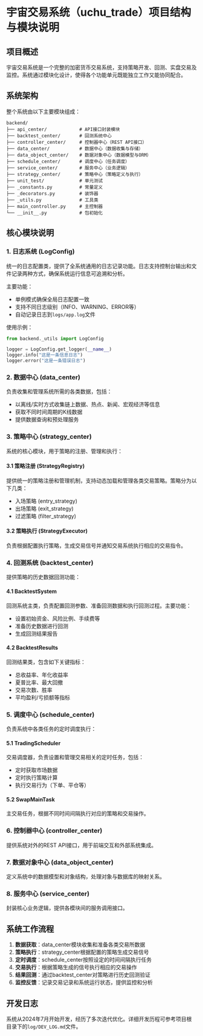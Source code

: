 # 宇宙交易系统（uchu_trade）项目结构与模块说明

## 项目概述

宇宙交易系统是一个完整的加密货币交易系统，支持策略开发、回测、实盘交易及监控。系统通过模块化设计，使得各个功能单元既能独立工作又能协同配合。

## 系统架构

整个系统由以下主要模块组成：

```
backend/
├── api_center/            # API接口封装模块
├── backtest_center/       # 回测系统中心
├── controller_center/     # 控制器中心（REST API接口）
├── data_center/           # 数据中心（数据收集与存储）
├── data_object_center/    # 数据对象中心（数据模型与ORM）
├── schedule_center/       # 调度中心（任务调度）
├── service_center/        # 服务中心（业务逻辑）
├── strategy_center/       # 策略中心（策略定义与执行）
├── unit_test/             # 单元测试
├── _constants.py          # 常量定义
├── _decorators.py         # 装饰器
├── _utils.py              # 工具类
├── main_controller.py     # 主控制器
└── __init__.py            # 包初始化
```

## 核心模块说明

### 1. 日志系统 (LogConfig)

统一的日志配置类，提供了全系统通用的日志记录功能。日志支持控制台输出和文件记录两种方式，确保系统运行信息可追溯和分析。

主要功能：
- 单例模式确保全局日志配置一致
- 支持不同日志级别（INFO、WARNING、ERROR等）
- 自动记录日志到`logs/app.log`文件

使用示例：
```python
from backend._utils import LogConfig

logger = LogConfig.get_logger(__name__)
logger.info("这是一条信息日志")
logger.error("这是一条错误日志")
```

### 2. 数据中心 (data_center)

负责收集和管理系统所需的各类数据，包括：
- 以离线/实时方式收集链上数据、热点、新闻、宏观经济等信息
- 获取不同时间周期的K线数据
- 提供数据查询和预处理服务

### 3. 策略中心 (strategy_center)

系统的核心模块，用于策略的注册、管理和执行：

#### 3.1 策略注册 (StrategyRegistry)

提供统一的策略注册和管理机制，支持动态加载和管理各类交易策略。策略分为以下几类：
- 入场策略 (entry_strategy)
- 出场策略 (exit_strategy) 
- 过滤策略 (filter_strategy)

#### 3.2 策略执行 (StrategyExecutor)

负责根据配置执行策略，生成交易信号并通知交易系统执行相应的交易指令。

### 4. 回测系统 (backtest_center)

提供策略的历史数据回测功能：

#### 4.1 BacktestSystem

回测系统主类，负责配置回测参数、准备回测数据和执行回测过程。主要功能：
- 设置初始资金、风险比例、手续费等
- 准备历史数据进行回测
- 生成回测结果报告

#### 4.2 BacktestResults

回测结果类，包含如下关键指标：
- 总收益率、年化收益率
- 夏普比率、最大回撤
- 交易次数、胜率
- 平均盈利/亏损额等指标

### 5. 调度中心 (schedule_center)

负责系统中各类任务的定时调度执行：

#### 5.1 TradingScheduler

交易调度器，负责设置和管理交易相关的定时任务，包括：
- 定时获取市场数据
- 定时执行策略计算
- 执行交易行为（下单、平仓等）

#### 5.2 SwapMainTask

主交易任务，根据不同时间间隔执行对应的策略和交易操作。

### 6. 控制器中心 (controller_center)

提供系统对外的REST API接口，用于前端交互和外部系统集成。

### 7. 数据对象中心 (data_object_center)

定义系统中的数据模型和对象结构，处理对象与数据库的映射关系。

### 8. 服务中心 (service_center)

封装核心业务逻辑，提供各模块间的服务调用接口。

## 系统工作流程

1. **数据获取**：data_center模块收集和准备各类交易所数据
2. **策略执行**：strategy_center根据配置的策略生成交易信号
3. **定时调度**：schedule_center按照设定的时间间隔执行任务
4. **交易执行**：根据策略生成的信号执行相应的交易操作
5. **结果回测**：通过backtest_center对策略进行历史回测验证
6. **监控反馈**：记录交易记录和系统运行状态，提供监控和分析

## 开发日志

系统从2024年7月开始开发，经历了多次迭代优化。详细开发历程可参考项目根目录下的`log/DEV_LOG.md`文件。 